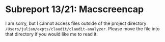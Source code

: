 # Subreport 13/21: Macscreencap

I am sorry, but I cannot access files outside of the project directory `/Users/julian/expts/claudit/claudit-analyzer`. Please move the file into that directory if you would like me to read it.
